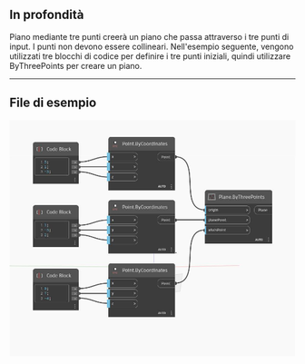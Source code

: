 ## In profondità
Piano mediante tre punti creerà un piano che passa attraverso i tre punti di input. I punti non devono essere collineari. Nell'esempio seguente, vengono utilizzati tre blocchi di codice per definire i tre punti iniziali, quindi utilizzare ByThreePoints per creare un piano.
___
## File di esempio

![ByThreePoints](./Autodesk.DesignScript.Geometry.Plane.ByThreePoints_img.jpg)

